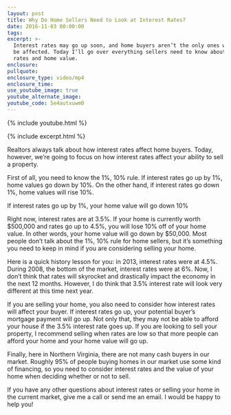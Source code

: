 ```yaml
---
layout: post
title: Why Do Home Sellers Need to Look at Interest Rates?
date: 2016-11-03 00:00:00
tags:
excerpt: >-
  Interest rates may go up soon, and home buyers aren’t the only ones who will
  be affected. Today I’ll go over everything sellers need to know about interest
  rates and home value.
enclosure:
pullquote:
enclosure_type: video/mp4
enclosure_time:
use_youtube_image: true
youtube_alternate_image:
youtube_code: 5e4autxuwm0
---
```

{% include youtube.html %}

{% include excerpt.html %}

Realtors always talk about how interest rates affect home buyers. Today, however, we’re going to focus on how interest rates affect your ability to sell a property.&nbsp;

First of all, you need to know the 1%, 10% rule. If interest rates go up by 1%, home values go down by 10%. On the other hand, if interest rates go down 1%, home values will rise 10%.&nbsp;

If interest rates go up by 1%, your home value will go down 10%

Right now, interest rates are at 3.5%. If your home is currently worth $500,000 and rates go up to 4.5%, you will lose 10% off of your home value. In other words, your home value will go down by $50,000. Most people don’t talk about the 1%, 10% rule for home sellers, but it’s something you need to keep in mind if you are considering selling your home.&nbsp;

Here is a quick history lesson for you: in 2013, interest rates were at 4.5%. During 2008, the bottom of the market, interest rates were at 6%. Now, I don’t think that rates will skyrocket and drastically impact the economy in the next 12 months. However, I do think that 3.5% interest rate will look very different at this time next year.&nbsp;

If you are selling your home, you also need to consider how interest rates will affect your buyer. If interest rates go up, your potential buyer’s mortgage payment will go up. Not only that, they may not be able to afford your house if the 3.5% interest rate goes up. If you are looking to sell your property, I recommend selling when rates are low so that more people can afford your home and your home value will go up.&nbsp;

Finally, here in Northern Virginia, there are not many cash buyers in our market. Roughly 95% of people buying homes in our market use some kind of financing, so you need to consider interest rates and the value of your home when deciding whether or not to sell.&nbsp;

If you have any other questions about interest rates or selling your home in the current market, give me a call or send me an email. I would be happy to help you\!
